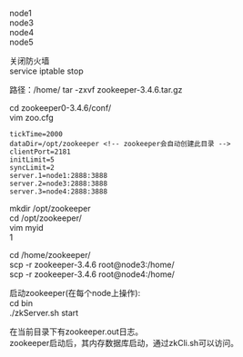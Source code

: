 node1<br>
node3<br>
node4<br>
node5<br>

关闭防火墙<br>
service iptable stop<br>

路径：/home/
tar -zxvf zookeeper-3.4.6.tar.gz<br>

cd zookeeper0-3.4.6/conf/<br>
vim zoo.cfg
```
tickTime=2000
dataDir=/opt/zookeeper <!-- zookeeper会自动创建此目录 -->
clientPort=2181
initLimit=5
syncLimit=2
server.1=node1:2888:3888
server.2=node3:2888:3888
server.3=node4:2888:3888
```
mkdir /opt/zookeeper<br>
cd /opt/zookeeper/<br>
vim myid<br>
1<br> <!-- 每台主机依次是1 2 3 -->

cd /home/zookeeper/<br>
scp -r zookeeper-3.4.6 root@node3:/home/<br>
scp -r zookeeper-3.4.6 root@node4:/home/<br>

启动zookeeper(在每个node上操作):<br>
cd bin<br>
./zkServer.sh start<br>

在当前目录下有zookeeper.out日志。<br>
zookeeper启动后，其内存数据库启动，通过zkCli.sh可以访问。<br>

